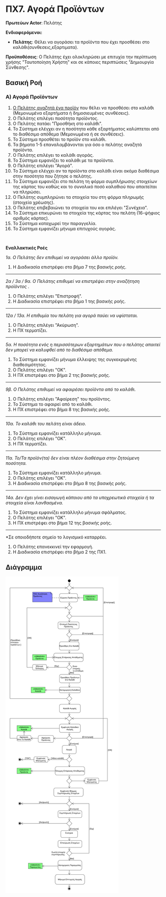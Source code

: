 # ΠΧ7. Αγορά Προϊόντων

**Πρωτεύων Actor**: Πελάτης  

**Ενδιαφερόμενοι:**
- **Πελάτης**: Θέλει να αγοράσει τα προϊόντα που έχει προσθέσει στο καλάθι(συνθεσεις,εξαρτιματα). 

**Προϋποθέσεις**: Ο Πελάτης έχει ολοκληρώσει με επιτυχία την περίπτωση χρήσης "Ταυτοποίηση Χρήστη" και σε κάποιες περιπτώσεις "Δημιουργία Σύνθεσης". 
## Βασική Ροή

### Α) Αγορά Προϊόντων

1. [Ο Πελάτης αναζητά ένα προϊόν](uc2-product-search.md) που θέλει να προσθέσει στο καλάθι (Μεμονωμένα εξαρτήματα ή δημοσιευμένες συνθέσεις).
2. Ο Πελάτης επιλέγει ποσότητα προϊόντος.
3. Ο Πελάτης πατάει "Προσθήκη στο καλάθι".
4. Το Σύστημα ελέγχει αν η ποσότητα κάθε εξαρτήματος καλύπτεται από το διαθέσιμο απόθεμα (Μεμονωμένα ή σε συνθέσεις).
5. Το Σύστημα προσθέτει το προϊόν στο καλάθι.
6. Τα βήματα 1-5 επαναλαμβάνονται για όσο ο πελάτης αναζητά προϊόντα.
7. Ο Πελάτης επιλέγει το καλάθι αγοράς. 
8. Το Σύστημα εμφανίζει το καλάθι με τα προϊόντα. 
9. Ο Πελάτης επιλέγει "Αγορά".
10. Το Σύστημα ελέγχει αν τα προϊόντα στο καλάθι είναι ακόμα διαθέσιμα στην ποσότητα που ζήτησε ο πελάτης.
11. Το Σύστημα εμφανίζει στο πελάτη τη φόρμα συμπλήρωσης στοιχείων της κάρτας του καθώς και το συνολικό ποσό καλαθιού που απαιτείται να πληρώσει.
12. Ο Πελάτης συμπληρώνει τα στοιχεία του στη φόρμα πληρωμής (στοιχεία χρέωσης).
13. Ο Πελάτης επιβεβαιώνει τα στοιχεία του και επιλέγει "Συνέχεια".
14. Το Σύστημα επικυρώνει τα στοιχεία της κάρτας του πελάτη (16-ψήφιος αριθμός κάρτας).
15. Το Σύστημα καταχωρεί την παραγγελία.
16. Το Σύστημα εμφανίζει μήνυμα επιτυχούς αγοράς. 

</br>

**Εναλλακτικές Ροές**

*1α. Ο Πελάτης δεν επιθυμεί να αγοράσει άλλο προϊόν.*
1. Η Διαδικασία επιστρέφει στο βήμα 7 της βασικής ροής.
---

*2α / 3α / 9α. Ο Πελάτης επιθυμεί να επιστρέψει στην αναζήτηση προϊόντος .*
1. Ο Πελάτης επιλέγει "Επιστροφή".
2. Η Διαδικασία επιστρέφει στο βήμα 1 της βασικής ροής.
---

*12α / 13α. Η επιθυμία του πελάτη για αγορά παύει να υφίσταται.*
1. Ο Πελάτης επιλέγει "Ακύρωση".
2. Η ΠΧ τερματίζει.
---

*5α. Η ποσότητα ενός η περισσότερων εξαρτημάτων που ο πελάτης απαιτεί δεν μπορεί να καλυφθεί από το διαθέσιμο απόθεμα.*
1. Το Σύστημα εμφανίζει μήνυμα έλλειψης της συγκεκριμένης διαθεσιμότητας.
2. Ο Πελάτης επιλέγει "ΟΚ".
3. Η ΠΧ επιστρέφει στο βήμα 2 της βασικής ροής.
---

*9β. Ο Πελάτης επιθυμεί να αφαιρέσει προϊόντα από το καλάθι.*
1. Ο Πελάτης επιλέγει "Αφαίρεση" του προϊόντος.
2. Το Σύστημα το αφαιρεί από το καλάθι.
3. Η ΠΧ επιστρέφει στο βήμα 8 της βασικής ροής.
---

*10α. Το καλάθι του πελάτη είναι άδειο.*
1. Το Σύστημα εμφανίζει κατάλληλο μήνυμα.
2. Ο Πελάτης επιλέγει "ΟΚ".
3. Η ΠΧ τερματίζει.
---

*11α. Το/Τα προϊόν(τα) δεν είναι πλέον διαθέσιμα στην ζητούμενη ποσότητα.*
1. Το Σύστημα εμφανίζει κατάλληλο μήνυμα.
2. Ο Πελάτης επιλέγει "OK".
3. Η Διαδικασία επιστρέφει στο βήμα 8 της βασικής ροής.
---

*14α. Δεν έχει γίνει εισαγωγή κάποιου από τα υποχρεωτικά στοιχεία ή τα στοιχεία είναι λανθασμένα.*
1. Το Σύστημα εμφανίζει κατάλληλο μήνυμα σφάλματος.
2. Ο Πελάτης επιλέγει "ΟΚ".
3. Η ΠΧ επιστρέφει στο βήμα 12 της βασικής ροής.
---

*Σε οποιοδήποτε σημείο το λογισμικό καταρρέει.
1. Ο Πελάτης επανεκκινεί την εφαρμογή. 
2. Η Διαδικασία επιστρέφει στο βήμα 2 της ΠΧ1.


## Διάγραμμα
![Διάγραμμα](../uml/requirements/activity-product-purchase.png)